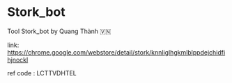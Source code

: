 # Stork_bot
Tool Stork_bot by Quang Thành 🇻🇳

link:
https://chrome.google.com/webstore/detail/stork/knnliglhgkmlblppdejchidfihjnockl 

ref code : LCTTVDHTEL
